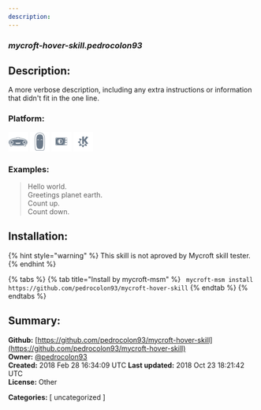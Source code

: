 ```yaml
---
description: 
---
```


### _mycroft-hover-skill.pedrocolon93_  
## Description:  
A more verbose description, including any extra instructions or
information that didn't fit in the one line.  
  
  
### Platform:  
 ![Mark I](../.gitbook/assets/mark-1-icon.png)  ![Mark II](../.gitbook/assets/mark-2-icon.png)  ![Picroft](../.gitbook/assets/picroft-icon.png)  ![plasmoid](../.gitbook/assets/kde.png)   
### Examples:  
> Hello world.  
> Greetings planet earth.  
> Count up.  
> Count down.  
  
## Installation:  
{% hint style="warning" %}
This skill is not aproved by Mycroft skill tester.
{% endhint %}
    
{% tabs %}
{% tab title="Install by mycroft-msm" %}
``` mycroft-msm install https://github.com/pedrocolon93/mycroft-hover-skill```
{% endtab %}
  {% endtabs %}
    
## Summary:  
**Github:** [https://github.com/pedrocolon93/mycroft-hover-skill](https://github.com/pedrocolon93/mycroft-hover-skill)  
**Owner:** [@pedrocolon93](https://github.com/pedrocolon93)  
**Created:** 2018 Feb 28 16:34:09 UTC  **Last updated:** 2018 Oct 23 18:21:42 UTC  
**License:** Other  
  
**Categories:** [ uncategorized ]   
